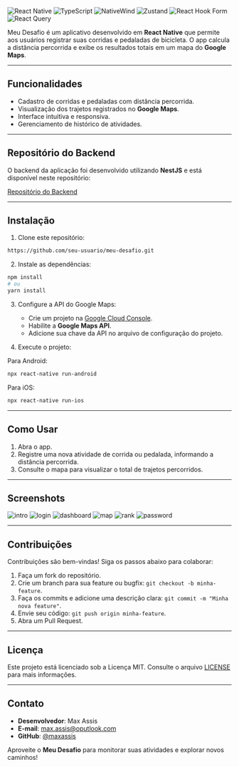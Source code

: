 ![React Native](https://img.shields.io/badge/React%20Native-20232A?style=for-the-badge&logo=react&logoColor=61DAFB)
![TypeScript](https://img.shields.io/badge/TypeScript-007ACC?style=for-the-badge&logo=typescript&logoColor=white)
![NativeWind](https://img.shields.io/badge/NativeWind-38B2AC?style=for-the-badge&logo=tailwind-css&logoColor=white)
![Zustand](https://img.shields.io/badge/Zustand-FF4154?style=for-the-badge&logo=zustand&logoColor=white)
![React Hook Form](https://img.shields.io/badge/React%20Hook%20Form-EC5990?style=for-the-badge&logo=reacthookform&logoColor=white)
![React Query](https://img.shields.io/badge/React%20Query-FF4154?style=for-the-badge&logo=react-query&logoColor=white)

Meu Desafio é um aplicativo desenvolvido em **React Native** que permite aos usuários registrar suas corridas e pedaladas de bicicleta. O app calcula a distância percorrida e exibe os resultados totais em um mapa do **Google Maps**.

---

## Funcionalidades

- Cadastro de corridas e pedaladas com distância percorrida.
- Visualização dos trajetos registrados no **Google Maps**.
- Interface intuitiva e responsiva.
- Gerenciamento de histórico de atividades.

---

## Repositório do Backend

O backend da aplicação foi desenvolvido utilizando **NestJS** e está disponível neste repositório:

[Repositório do Backend](https://github.com/seu-usuario/meu-desafio-backend)

---

## Instalação

1. Clone este repositório:

```bash
https://github.com/seu-usuario/meu-desafio.git
```

2. Instale as dependências:

```bash
npm install
# ou
yarn install
```

3. Configure a API do Google Maps:
   - Crie um projeto na [Google Cloud Console](https://console.cloud.google.com/).
   - Habilite a **Google Maps API**.
   - Adicione sua chave da API no arquivo de configuração do projeto.

4. Execute o projeto:

Para Android:
```bash
npx react-native run-android
```

Para iOS:
```bash
npx react-native run-ios
```

---

## Como Usar

1. Abra o app.
2. Registre uma nova atividade de corrida ou pedalada, informando a distância percorrida.
3. Consulte o mapa para visualizar o total de trajetos percorridos.

---

## Screenshots

![intro](https://yellow-fascinating-badger-992.mypinata.cloud/ipfs/bafkreihldbbvo5wfpjvc6vw6tp454c6z7m47yh7gfgtspsh6ygyop5qiiu)
![login](https://yellow-fascinating-badger-992.mypinata.cloud/ipfs/bafkreid7qda2qbym2dgu5txnzikdvpjtnacb7icu7bpgsyj6nr2wvzkury)
![dashboard](https://yellow-fascinating-badger-992.mypinata.cloud/ipfs/bafkreifrwbt3kdf2jk7aum5tpqhhggoinfu343b36s2lzmtjioxnzt42ui)
![map](https://yellow-fascinating-badger-992.mypinata.cloud/ipfs/bafkreiakik3ddafhvfq4rtmhrd7a6znzyw6vdqsjinw2yade65evel2h3u)
![rank](https://yellow-fascinating-badger-992.mypinata.cloud/ipfs/bafkreiaqu54f6b6qdqc64lw7iw6pqnxm2sk24acfrvwzgavdotteaj2vum)
![password](https://yellow-fascinating-badger-992.mypinata.cloud/ipfs/bafkreida7oh2uu2nmnthxy27j4bvyog2zlbvpos43p47dz5wp7grk7hy7u)

---

## Contribuições

Contribuições são bem-vindas! Siga os passos abaixo para colaborar:

1. Faça um fork do repositório.
2. Crie um branch para sua feature ou bugfix: `git checkout -b minha-feature`.
3. Faça os commits e adicione uma descrição clara: `git commit -m "Minha nova feature"`.
4. Envie seu código: `git push origin minha-feature`.
5. Abra um Pull Request.

---

## Licença

Este projeto está licenciado sob a Licença MIT. Consulte o arquivo [LICENSE](LICENSE) para mais informações.

---

## Contato

- **Desenvolvedor**: Max Assis
- **E-mail**: max.assis@oputlook.com
- **GitHub**: [@maxassis](https://github.com/maxassis)

Aproveite o **Meu Desafio** para monitorar suas atividades e explorar novos caminhos!

